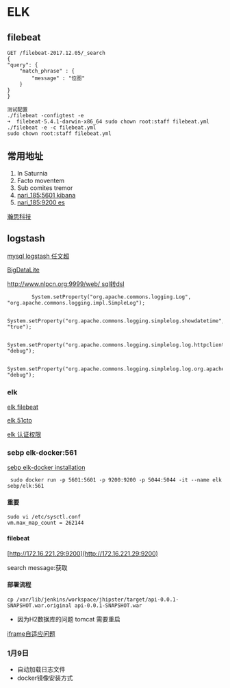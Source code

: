 # ELK

## filebeat


    GET /filebeat-2017.12.05/_search
    {
    "query": {
        "match_phrase" : {
            "message" : "位图"
        }
    }
    }

    测试配置
    ./filebeat -configtest -e 
    ➜  filebeat-5.4.1-darwin-x86_64 sudo chown root:staff filebeat.yml
    ./filebeat -e -c filebeat.yml
    sudo chown root:staff filebeat.yml

## 常用地址

1. In Saturnia
2. Facto moventem
3. Sub comites tremor
4. [nari_185:5601 kibana](http://nari_185:5601)
5. [nari_185:9200 es](http://nari_185:9200)

[瀚思科技](http://hansight.com/HanSight_team.html)


## logstash

[mysql logstash 任文超](https://wenchao.ren/archives/393)

[BigDataLite](https://rmoff.net/2016/03/16/oracle-goldengate-kafka-hive-on-bigdatalite-4-4/)

[http://www.nlpcn.org:9999/web/ sql转dsl](http://www.nlpcn.org:9999/web/)

            System.setProperty("org.apache.commons.logging.Log", "org.apache.commons.logging.impl.SimpleLog");

        System.setProperty("org.apache.commons.logging.simplelog.showdatetime", "true");

        System.setProperty("org.apache.commons.logging.simplelog.log.httpclient.wire", "debug");

        System.setProperty("org.apache.commons.logging.simplelog.log.org.apache.commons.httpclient", "debug");

### elk

[elk filebeat](http://www.jianshu.com/p/9dfac37885cb)        

[elk 51cto](http://tchuairen.blog.51cto.com/3848118/1861167)

[elk 认证权限](http://rk700.github.io/2016/12/16/filebeat-kafka-logstash-authentication-authorization/)

### sebp elk-docker:561

[sebp elk-docker installation](http://elk-docker.readthedocs.io/#running-with-docker-compose)

     sudo docker run -p 5601:5601 -p 9200:9200 -p 5044:5044 -it --name elk sebp/elk:561

#### 重要

    sudo vi /etc/sysctl.conf
    vm.max_map_count = 262144

#### filebeat

  [http://172.16.221.29:9200](http://172.16.221.29:9200)

  search  message:获取

#### 部署流程

    cp /var/lib/jenkins/workspace/jhipster/target/api-0.0.1-SNAPSHOT.war.original api-0.0.1-SNAPSHOT.war

  * 因为H2数据库的问题 tomcat 需要重启

[iframe自适应问题](http://caibaojian.com/iframe-adjust-content-height.html)

### 1月9日

*  自动加载日志文件
*  docker镜像安装方式


    